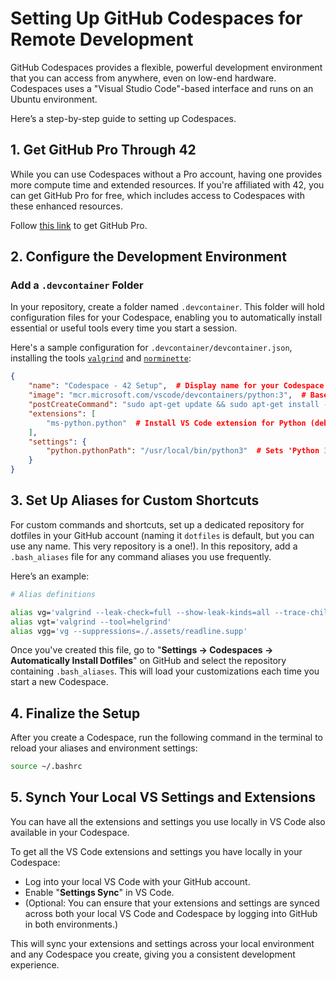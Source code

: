 # Setting Up GitHub Codespaces for Remote Development

GitHub Codespaces provides a flexible, powerful development environment that you can access from anywhere, even on low-end hardware.
Codespaces uses a "Visual Studio Code"-based interface and runs on an Ubuntu environment.   

Here’s a step-by-step guide to setting up Codespaces.

## 1. Get GitHub Pro Through 42

While you can use Codespaces without a Pro account, having one provides more compute time and extended resources.
If you're affiliated with 42, you can get GitHub Pro for free, which includes access to Codespaces with these enhanced resources.    

Follow [this link](https://github-portal.42.fr/login) to get GitHub Pro.

## 2. Configure the Development Environment

### Add a `.devcontainer` Folder

In your repository, create a folder named `.devcontainer`. This folder will hold configuration files for your Codespace, enabling you to automatically install essential or useful tools every time you start a session.

Here's a sample configuration for `.devcontainer/devcontainer.json`, installing the tools [`valgrind`](https://github.com/ivosh/valgrind) and [`norminette`](https://github.com/42School/norminette):

```json
{
	"name": "Codespace - 42 Setup",  # Display name for your Codespace environment
	"image": "mcr.microsoft.com/vscode/devcontainers/python:3",  # Base image for the environment, using a pre-configured Python 3 (to use 'pip')
	"postCreateCommand": "sudo apt-get update && sudo apt-get install -y valgrind && sudo python3 -m pip install --upgrade pip setuptools && sudo python3 -m pip install norminette", # Install 'valgrind' and 'norminette' upon Codespace creation
	"extensions": [
		"ms-python.python"  # Install VS Code extension for Python (debugging, etc.)
	],
	"settings": {
		"python.pythonPath": "/usr/local/bin/python3"  # Sets 'Python 3' for all Python-related operations (e.g. 'pip' calls)
	}
}
```

## 3. Set Up Aliases for Custom Shortcuts
For custom commands and shortcuts, set up a dedicated repository for dotfiles in your GitHub account (naming it `dotfiles` is default, but you can use any name. This very repository is a one!).
In this repository, add a  `.bash_aliases` file for any command aliases you use frequently.   

Here’s an example:    

```bash
# Alias definitions

alias vg='valgrind --leak-check=full --show-leak-kinds=all --trace-children=yes --track-fds=yes'
alias vgt='valgrind --tool=helgrind'
alias vgg='vg --suppressions=./.assets/readline.supp'
```

Once you've created this file, go to  "**Settings → Codespaces → Automatically Install Dotfiles**" on GitHub and select the repository containing `.bash_aliases`.
This will load your customizations each time you start a new Codespace.

## 4. Finalize the Setup
After you create a Codespace, run the following command in the terminal to reload your aliases and environment settings:  
```bash
source ~/.bashrc
```

## 5. Synch Your Local VS Settings and Extensions

You can have all the extensions and settings you use locally in VS Code also available in your Codespace.

To get all the VS Code extensions and settings you have locally in your Codespace:

- Log into your local VS Code with your GitHub account.
- Enable "**Settings Sync**" in VS Code.
- (Optional: You can ensure that your extensions and settings are synced across both your local VS Code and Codespace by logging into GitHub in both environments.)

This will sync your extensions and settings across your local environment and any Codespace you create, giving you a consistent development experience.


